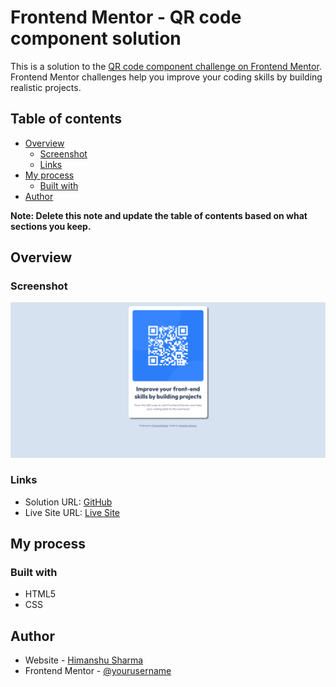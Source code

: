 # Frontend Mentor - QR code component solution

This is a solution to the [QR code component challenge on Frontend Mentor](https://www.frontendmentor.io/challenges/qr-code-component-iux_sIO_H). Frontend Mentor challenges help you improve your coding skills by building realistic projects. 

## Table of contents

- [Overview](#overview)
  - [Screenshot](#screenshot)
  - [Links](#links)
- [My process](#my-process)
  - [Built with](#built-with)
- [Author](#author)

**Note: Delete this note and update the table of contents based on what sections you keep.**

## Overview

### Screenshot

![](./images/qr-code-component.png)

### Links

- Solution URL: [GitHub](https://github.com/sharmah607/QR-code-component)
- Live Site URL: [Live Site](https://sharmah607.github.io/QR-code-component/)


## My process

### Built with

- HTML5
- CSS


## Author

- Website - [Himanshu Sharma](https://github.com/sharmah607)
- Frontend Mentor - [@yourusername](https://www.frontendmentor.io/profile/sharmah607)

